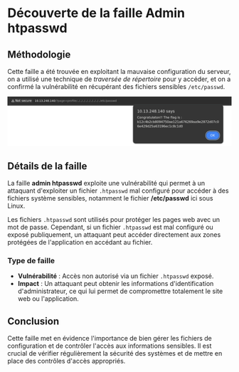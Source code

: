 # Découverte de la faille Admin htpasswd

## Méthodologie

Cette faille a été trouvée en exploitant la mauvaise configuration du serveur, on a utilisé une technique 
de *traversée de répertoire* pour y accéder, et on a confirmé la vulnérabilité en récupérant des fichiers 
sensibles `/etc/passwd`.

![htpasswd-breach](../Assets/htpasswd-flag.png)

## Détails de la faille

La faille **admin htpasswd** exploite une vulnérabilité qui permet à un attaquant d'exploiter un 
fichier `.htpasswd` mal configuré pour accéder à des fichiers système sensibles, notamment le fichier 
**/etc/passwd** ici sous Linux.

Les fichiers `.htpasswd` sont utilisés pour protéger les pages web avec un mot de passe. Cependant, 
si un fichier `.htpasswd` est mal configuré ou exposé publiquement, un attaquant peut accéder directement 
aux zones protégées de l'application en accédant au fichier.

### Type de faille

- **Vulnérabilité** : Accès non autorisé via un fichier `.htpasswd` exposé.
- **Impact** : Un attaquant peut obtenir les informations d'identification d'administrateur, ce qui lui permet
de compromettre totalement le site web ou l'application.

## Conclusion

Cette faille met en évidence l'importance de bien gérer les fichiers de configuration et de contrôler l'accès 
aux informations sensibles. Il est crucial de vérifier régulièrement la sécurité des systèmes et de mettre en 
place des contrôles d'accès appropriés.
